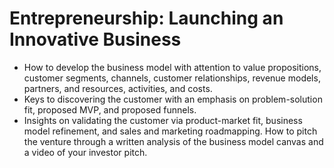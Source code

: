 # Entrepreneurship: Launching an Innovative Business

- How to develop the business model with attention to value 
propositions, customer segments, channels, customer relationships, 
revenue models, partners, and resources, activities, and costs.
- Keys to discovering the customer with an emphasis on 
problem-solution fit, proposed MVP, and proposed funnels.
- Insights on validating the customer via product-market fit, 
business model refinement, and sales and marketing roadmapping.
How to pitch the venture through a written analysis of 
the business model canvas and a video of your investor pitch.
